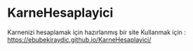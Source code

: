 # KarneHesaplayici
Karnenizi hesaplamak için hazırlanmış bir site
Kullanmak için : https://ebubekiraydic.github.io/KarneHesaplayici/
